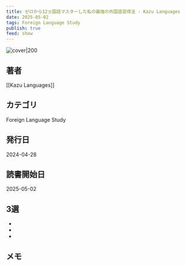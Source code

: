 ```yaml
---
title: ゼロから12ヵ国語マスターした私の最強の外国語習得法 - Kazu Languages
date: 2025-05-02
tags: Foreign Language Study
publish: true
feed: show
---
```

![cover|200](http://books.google.com/books/content?id=pnEDEQAAQBAJ&printsec=frontcover&img=1&zoom=1&edge=curl&source=gbs_api)
## 著者
[[Kazu Languages]]
## カテゴリ
Foreign Language Study
## 発行日
2024-04-28
## 読書開始日
2025-05-02

## 3選
 - 
 - 
 - 
## メモ